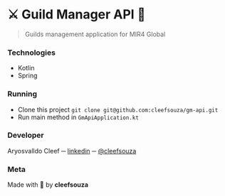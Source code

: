 # :crossed_swords: Guild Manager API :bow_and_arrow:

> Guilds management application for MIR4 Global

### Technologies
- Kotlin
- Spring

### Running
- Clone this project `git clone git@github.com:cleefsouza/gm-api.git`
- Run main method in `GmApiApplication.kt`

### Developer <div id="autor"></div>
Aryosvalldo Cleef ─ [linkedin](https://www.linkedin.com/in/aryosvalldo-cleef/) ─ [@cleefsouza](https://github.com/cleefsouza)

### Meta <div id="meta"></div>
Made with :orange_heart: by **cleefsouza**
